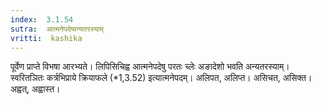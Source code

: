 ```yaml
---
index:  3.1.54
sutra:  आत्मनेपदेष्वन्यतरस्याम्
vritti:  kashika 
---
```


पूर्वेण प्राप्ते विभषा आरभ्यते। लिपिसिचिह्व आत्मनेपदेषु परतः च्लेः अङादेशो भवति अन्यतरस्याम्। स्वरितञितः कर्त्रभिप्राये क्रियाफले (*1,3.52) इत्यात्मनेपदम्। अलिपत, अलिप्त। असिचत, असिक्त। अह्वत्, अह्वास्त।

